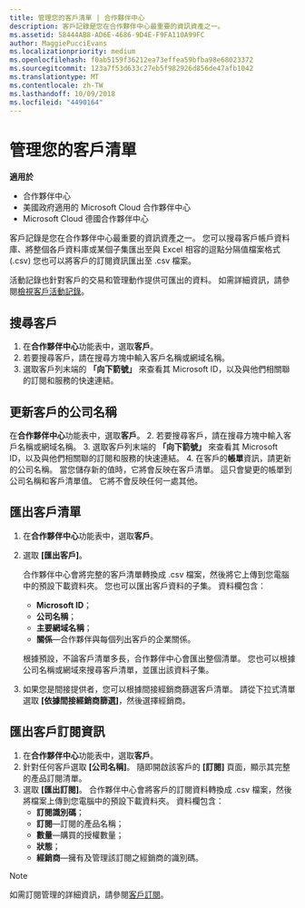 ```yaml
---
title: 管理您的客戶清單 | 合作夥伴中心
description: 客戶記錄是您在合作夥伴中心最重要的資訊資產之一。
ms.assetid: 58444AB8-AD6E-4686-9D4E-F9FA110A99FC
author: MaggiePucciEvans
ms.localizationpriority: medium
ms.openlocfilehash: f0ab5159f36212ea73effea59bfba98e68023372
ms.sourcegitcommit: 123a7f53d633c27eb5f982926d856de47afb1042
ms.translationtype: MT
ms.contentlocale: zh-TW
ms.lasthandoff: 10/09/2018
ms.locfileid: "4490164"
---
```

# <a name="manage-your-customer-list"></a>管理您的客戶清單

**適用於**

-  合作夥伴中心
-  美國政府適用的 Microsoft Cloud 合作夥伴中心
-  Microsoft Cloud 德國合作夥伴中心

客戶記錄是您在合作夥伴中心最重要的資訊資產之一。 您可以搜尋客戶帳戶資料庫、將整個各戶資料庫或某個子集匯出至與 Excel 相容的逗點分隔值檔案格式 (.csv) 您也可以將客戶的訂閱資訊匯出至 .csv 檔案。

活動記錄也針對客戶的交易和管理動作提供可匯出的資料。 如需詳細資訊，請參閱[檢視客戶活動記錄](activity-logs.md)。


## <a name="search-for-a-customer"></a>搜尋客戶

1.  在**合作夥伴中心**功能表中，選取**客戶**。
2.  若要搜尋客戶，請在搜尋方塊中輸入客戶名稱或網域名稱。
3.  選取客戶列末端的 **「向下箭號」** 來查看其 Microsoft ID，以及與他們相關聯的訂閱和服務的快速連結。

## <a name="update-a-customers-company-name"></a>更新客戶的公司名稱

在**合作夥伴中心**功能表中，選取**客戶**。
2.  若要搜尋客戶，請在搜尋方塊中輸入客戶名稱或網域名稱。
3.  選取客戶列末端的 **「向下箭號」** 來查看其 Microsoft ID，以及與他們相關聯的訂閱和服務的快速連結。
4.  在客戶的**帳單**資訊，請更新的公司名稱。 當您儲存新的值時，它將會反映在客戶清單。 這只會變更的帳單到公司名稱和客戶清單值。 它將不會反映任何一處其他。

## <a name="export-your-customer-list"></a>匯出客戶清單

1.  在**合作夥伴中心**功能表中，選取**客戶**。
2.  選取 **\[匯出客戶\]**。

    合作夥伴中心會將完整的客戶清單轉換成 .csv 檔案，然後將它上傳到您電腦中的預設下載資料夾。 您也可以匯出客戶資料的子集。 資料欄包含：

    -   **Microsoft ID**；
    -   **公司名稱**；
    -   **主要網域名稱**；
    -   **關係**—合作夥伴與每個列出客戶的企業關係。

    根據預設，不論客戶清單多長，合作夥伴中心會匯出整個清單。 您也可以根據公司名稱或網域來搜尋客戶清單，並匯出該資料子集。

3.  如果您是間接提供者，您可以根據間接經銷商篩選客戶清單。 請從下拉式清單選取 **\[依據間接經銷商篩選\]**，然後選擇經銷商。


## <a name="export-customer-subscription-information"></a>匯出客戶訂閱資訊

1.  在**合作夥伴中心**功能表中，選取**客戶**。
2.  針對任何客戶選取 **\[公司名稱\]**。 隨即開啟該客戶的 **\[訂閱\]** 頁面，顯示其完整的產品訂閱清單。
3.  選取 **\[匯出訂閱\]**。 合作夥伴中心會將客戶的訂閱資料轉換成 .csv 檔案，然後將檔案上傳到您電腦中的預設下載資料夾。 資料欄包含：
    -   **訂閱識別碼**；
    -   **訂閱**—訂閱的產品名稱；
    -   **數量**—購買的授權數量；
    -   **狀態**；
    -   **經銷商**—擁有及管理該訂閱之經銷商的識別碼。

> [!NOTE]  
> 如需訂閱管理的詳細資訊，請參閱[客戶訂閱](customer-subscriptions.md)。

     

 

 




